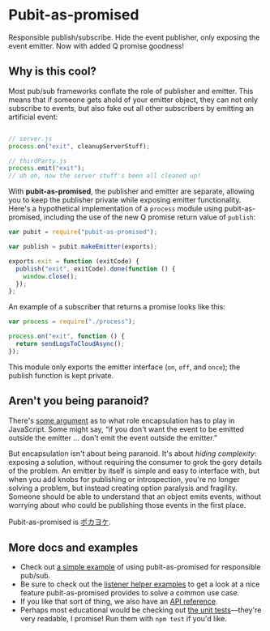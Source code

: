 Pubit-as-promised
=====
Responsible publish/subscribe. Hide the event publisher, only exposing the event emitter.
Now with added Q promise goodness!


Why is this cool?
-----------------

Most pub/sub frameworks conflate the role of publisher and emitter. This means that if someone gets ahold of your 
emitter object, they can not only subscribe to events, but also fake out all other subscribers by emitting an 
artificial event:

```javascript

// server.js
process.on("exit", cleanupServerStuff);

// thirdParty.js
process.emit("exit");
// uh oh, now the server stuff's been all cleaned up!
```

With **pubit-as-promised**, the publisher and emitter are separate, allowing you to keep the publisher private while
exposing emitter functionality. Here's a hypothetical implementation of a `process` module using pubit-as-promised, 
including the use of the new Q promise return value of `publish`:

```javascript
var pubit = require("pubit-as-promised");

var publish = pubit.makeEmitter(exports);

exports.exit = function (exitCode) {
  publish("exit", exitCode).done(function () {
    window.close();
  });
};
```

An example of a subscriber that returns a promise looks like this:

```javascript
var process = require("./process");

process.on("exit", function () {
  return sendLogsToCloudAsync();
});
```

This module only exports the emitter interface (`on`, `off`, and `once`); the publish function is kept private.


Aren't you being paranoid?
--------------------------

There's [some argument][1] as to what role encapsulation has to play in JavaScript. Some might say, “if you don't 
want the event to be emitted outside the emitter … don't emit the event outside the emitter.”

But encapsulation isn't about being paranoid. It's about _hiding complexity_: exposing a solution, without requiring 
the consumer to grok the gory details of the problem. An emitter by itself is simple and easy to interface with, 
but when you add knobs for publishing or introspection, you're no longer solving a problem, but instead creating 
option paralysis and fragility. Someone should be able to understand that an object emits events, without worrying 
about who could be publishing those events in the first place.

Pubit-as-promised is [ポカヨケ][2].


More docs and examples
----------------------

* Check out [a simple example][3] of using pubit-as-promised for responsible pub/sub.
* Be sure to check out the [listener helper examples][4] to get a look at a nice feature pubit-as-promised provides 
to solve a common use case.
* If you like that sort of thing, we also have an [API reference][5].
* Perhaps most educational would be checking out [the unit tests][6]—they're very readable, I promise! 
Run them with `npm test` if you'd like.



[1]: https://mail.mozilla.org/pipermail/es-discuss/2011-November/017872.html
[2]: http://blog.ploeh.dk/2011/05/24/PokayokeDesignFromSmellToFragrance.aspx
[3]: https://github.com/NobleJS/pubit-as-promised/wiki/Simple-Example
[4]: https://github.com/NobleJS/pubit-as-promised/wiki/Listener-Helper-Examples
[5]: https://github.com/NobleJS/pubit-as-promised/wiki/API-Reference
[6]: https://github.com/NobleJS/pubit-as-promised/tree/master/test
